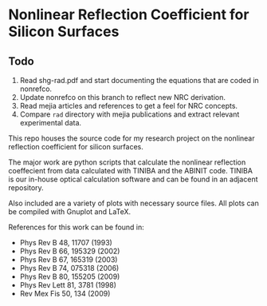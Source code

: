 Nonlinear Reflection Coefficient for Silicon Surfaces
===========================

Todo
---------------

1. Read shg-rad.pdf and start documenting the equations that are coded in nonrefco.
2. Update nonrefco on this branch to reflect new NRC derivation.
3. Read mejia articles and references to get a feel for NRC concepts.
4. Compare `rad` directory with mejia publications and extract relevant experimental data.


This repo houses the source code for my research project on the nonlinear
reflection coefficient for silicon surfaces.

The major work are python scripts that calculate the nonlinear reflection
coeffecient from data calculated with TINIBA and the ABINIT code. TINIBA is
our in-house optical calculation software and can be found in an adjacent
repository.

Also included are a variety of plots with necessary source files. All plots
can be compiled with Gnuplot and LaTeX.

References for this work can be found in:
* Phys Rev B 48, 11707 (1993)
* Phys Rev B 66, 195329 (2002)
* Phys Rev B 67, 165319 (2003)
* Phys Rev B 74, 075318 (2006)
* Phys Rev B 80, 155205 (2009)
* Phys Rev Lett 81, 3781 (1998)
* Rev Mex Fis 50, 134 (2009)
